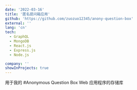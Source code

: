 ```yaml
---
date: '2022-03-16'
title: '匿名提问箱应用'
github: 'https://github.com/zuozuo12345/anony-question-box'
external: ''
lang: 'cn'
tech:
  - GraphQL
  - MongoDB
  - React.js
  - Express.js
  - Node.js

company: ''
showInProjects: true
---
```

用于我的 #Anonymous Question Box Web 应用程序的存储库
